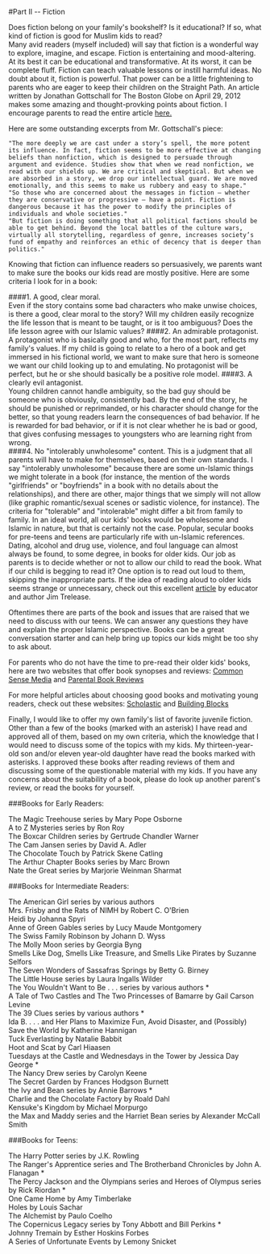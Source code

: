 #Part II -- Fiction

Does fiction belong on your family's bookshelf? Is it educational? If so, what kind of fiction is good for Muslim kids to read?  
Many avid readers (myself included) will say that fiction is a wonderful way to explore, imagine, and escape.  Fiction is entertaining and mood-altering.  At its best it can be educational and transformative.  At its worst, it can be complete fluff.  Fiction can teach valuable lessons or instill harmful ideas.  No doubt about it, fiction is powerful.  That power can be a little frightening to parents who are eager to keep their children on the Straight Path.
An article written by Jonathan Gottschall for The Boston Globe on April 29, 2012 makes some amazing and thought-provking points about fiction.  I encourage parents to read the entire article [here.](http://www.bostonglobe.com/ideas/2012/04/28/why-fiction-good-for-you-how-fiction-changes-your-world/nubDy1P3viDj2PuwGwb3KO/story.html) 

Here are some outstanding excerpts from Mr. Gottschall's piece:

	"The more deeply we are cast under a story’s spell, the more potent its influence. In fact, fiction seems to be more effective at changing beliefs than nonfiction, which is designed to persuade through argument and evidence. Studies show that when we read nonfiction, we read with our shields up. We are critical and skeptical. But when we are absorbed in a story, we drop our intellectual guard. We are moved emotionally, and this seems to make us rubbery and easy to shape."
	"So those who are concerned about the messages in fiction — whether they are conservative or progressive — have a point. Fiction is dangerous because it has the power to modify the principles of individuals and whole societies."
	"But fiction is doing something that all political factions should be able to get behind. Beyond the local battles of the culture wars, virtually all storytelling, regardless of genre, increases society’s fund of empathy and reinforces an ethic of decency that is deeper than politics."

Knowing that fiction can influence readers so persuasively, we parents want to make sure the books our kids read are mostly positive. Here are some criteria I look for in a book:

####1. A good, clear moral.  
Even if the story contains some bad characters who make unwise choices, is there a good, clear moral to the story? Will my children easily recognize the life lesson that is meant to be taught, or is it too ambiguous?  Does the life lesson agree with our Islamic values?
####2. An admirable protagonist.  
A protagonist who is basically good and who, for the most part, reflects my family's values. If my child is going to relate to a hero of a book and get immersed in his fictional world, we want to make sure that hero is someone we want our child looking up to and emulating. No protagonist will be perfect, but he or she should basically be a positive role model.
####3. A clearly evil antagonist.  
Young children cannot handle ambiguity, so the bad guy should be someone who is obviously, consistently bad. By the end of the story, he should be punished or reprimanded, or his character should change for the better, so that young readers learn the consequences of bad behavior. If he is rewarded for bad behavior, or if it is not clear whether he is bad or good, that gives confusing messages to youngsters who are learning right from wrong.  
####4. No "intolerably unwholesome" content. 
This is a judgment that all parents will have to make for themselves, based on their own standards. I say "intolerably unwholesome" because there are some un-Islamic things we might tolerate in a book (for instance, the mention of the words "girlfriends" or "boyfriends" in a book with no details about the relationships), and there are other, major things that we simply will not allow (like graphic romantic/sexual scenes or sadistic violence, for instance). The criteria for "tolerable" and "intolerable" might differ a bit from family to family. In an ideal world, all our kids' books would be wholesome and Islamic in nature, but that is certainly not the case. Popular, secular books for pre-teens and teens are particularly rife with un-Islamic references. Dating, alcohol and drug use, violence, and foul language can almost always be found, to some degree, in books for older kids. Our job as parents is to decide whether or not to allow our child to read the book. What if our child is begging to read it?  One option is to read out loud to them, skipping the inappropriate parts. If the idea of reading aloud to older kids seems strange or unnecessary, check out this excellent [article](http://www.rif.org/us/literacy-resources/articles/reading-aloud-to-your-child.htm) by educator and author Jim Trelease.

Oftentimes there are parts of the book and issues that are raised that we need to discuss with our teens.  We can answer any questions they have and explain the proper Islamic perspective.  Books can be a great conversation starter and can help bring up topics our kids might be too shy to ask about.

For parents who do not have the time to pre-read their older kids' books, here are two websites that offer book synopses and reviews: [Common Sense Media](https://www.commonsensemedia.org/) and [Parental Book Reviews](https://sites.google.com/site/parentalbookreviews/home)

For more helpful articles about choosing good books and motivating young readers, check out these websites: [Scholastic](http://www.scholastic.com/teachers/article/10-reasons-nonreaders-dont-read-mdash-and-how-change-their-minds) and [Building Blocks](http://bblocks.samhsa.gov/family/time/choosing_right_books.aspx)

Finally, I would like to offer my own family's list of favorite juvenile fiction. Other than a few of the books (marked with an asterisk) I have read and approved all of them, based on my own criteria, which the knowledge that I would need to discuss some of the topics with my kids. My thirteen-year-old son and/or eleven year-old daughter have read the books marked with asterisks. I approved these books after reading reviews of them and discussing some of the questionable material with my kids. If you have any concerns about the suitability of a book, please do look up another parent's review, or read the books for yourself.

###Books for Early Readers:

The Magic Treehouse series by Mary Pope Osborne  
A to Z Mysteries series by Ron Roy  
The Boxcar Children series by Gertrude Chandler Warner  
The Cam Jansen series by David A. Adler  
The Chocolate Touch by Patrick Skene Catling  
The Arthur Chapter Books series by Marc Brown  
Nate the Great series by Marjorie Weinman Sharmat  

###Books for Intermediate Readers:

The American Girl series by various authors  
Mrs. Frisby and the Rats of NIMH by Robert C. O'Brien  
Heidi by Johanna Spyri  
Anne of Green Gables series by Lucy Maude Montgomery  
The Swiss Family Robinson by Johann D. Wyss  
The Molly Moon series by Georgia Byng  
Smells Like Dog, Smells Like Treasure, and Smells Like Pirates by Suzanne Selfors  
The Seven Wonders of Sassafras Springs by Betty G. Birney  
The Little House series by Laura Ingalls Wilder  
The You Wouldn't Want to Be . . . series by various authors *  
A Tale of Two Castles and The Two Princesses of Bamarre by Gail Carson Levine  
The 39 Clues series by various authors *  
Ida B. . . . and Her Plans to Maximize Fun, Avoid Disaster, and (Possibly) Save the World by Katherine Hannigan  
Tuck Everlasting by Natalie Babbit  
Hoot and Scat by Carl Hiaasen  
Tuesdays at the Castle and Wednesdays in the Tower by Jessica Day George *  
The Nancy Drew series by Carolyn Keene  
The Secret Garden by Frances Hodgson Burnett  
the Ivy and Bean series by Annie Barrows *  
Charlie and the Chocolate Factory by Roald Dahl  
Kensuke's Kingdom by Michael Morpurgo  
the Max and Maddy series and the Harriet Bean series by Alexander McCall Smith  

###Books for Teens:

The Harry Potter series by J.K. Rowling  
The Ranger's Apprentice series and The Brotherband Chronicles by John A. Flanagan *  
The Percy Jackson and the Olympians series and Heroes of Olympus series by Rick Riordan *  
One Came Home by Amy Timberlake  
Holes by Louis Sachar  
The Alchemist by Paulo Coelho  
The Copernicus Legacy series by Tony Abbott and Bill Perkins *  
Johnny Tremain by Esther Hoskins Forbes  
A Series of Unfortunate Events by Lemony Snicket  
